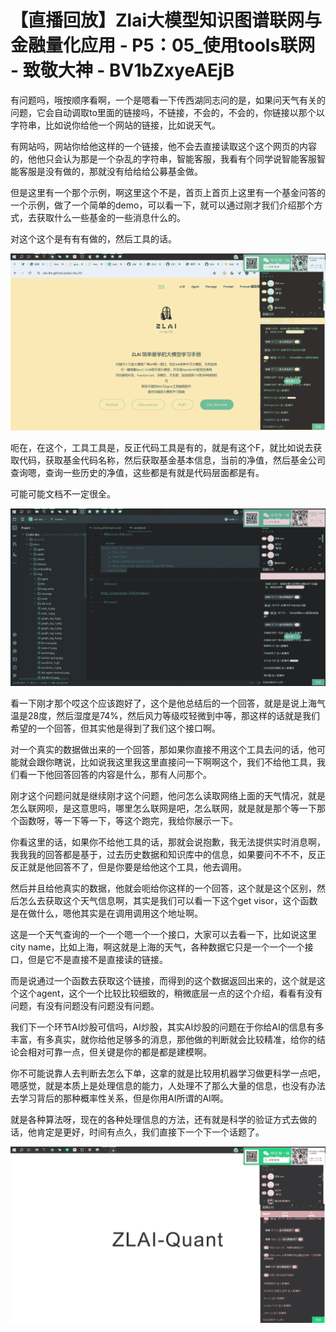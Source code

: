 # 【直播回放】Zlai大模型知识图谱联网与金融量化应用 - P5：05_使用tools联网 - 致敬大神 - BV1bZxyeAEjB

有问题吗，哦按顺序看啊，一个是嗯看一下传西湖同志问的是，如果问天气有关的问题，它会自动调取to里面的链接吗，不链接，不会的，不会的，你链接以那个以字符串，比如说你给他一个网站的链接，比如说天气。

有网站吗，网站你给他这样的一个链接，他不会去直接读取这个这个网页的内容的，他他只会认为那是一个杂乱的字符串，智能客服，我看有个同学说智能客服智能客服是没有做的，那就没有给给给公募基金做。

但是这里有一个那个示例，啊这里这个不是，首页上首页上这里有一个基金问答的一个示例，做了一个简单的demo，可以看一下，就可以通过刚才我们介绍那个方式，去获取什么一些基金的一些消息什么的。

对这个这个是有有有做的，然后工具的话。

![](img/8d05cafe35fa99a5cddd867135bf41d6_1.png)

呃在，在这个，工具工具是，反正代码工具是有的，就是有这个F，就比如说去获取代码，获取基金代码名称，然后获取基金基本信息，当前的净值，然后基金公司查询嗯，查询一些历史的净值，这些都是有就是代码层面都是有。

可能可能文档不一定很全。

![](img/8d05cafe35fa99a5cddd867135bf41d6_3.png)

看一下刚才那个哎这个应该跑好了，这个是他总结后的一个回答，就是是说上海气温是28度，然后湿度是74%，然后风力等级哎轻微到中等，那这样的话就是我们希望的一个回答，但其实他是得到了我们这个接口啊。

对一个真实的数据做出来的一个回答，那如果你直接不用这个工具去问的话，他可能就会跟你瞎说，比如说我这里我这里直接问一下啊啊这个，我们不给他工具，我们看一下他回答回答的内容是什么，那有人问那个。

刚才这个问题问就是继续刚才这个问题，他问怎么读取网络上面的天气情况，就是怎么联网呗，是这意思吗，哪里怎么联网是吧，怎么联网，就是就是那个等一下那个函数呀，等一下等一下，等这个跑完，我给你展示一下。

你看这里的话，如果你不给他工具的话，那就会说抱歉，我无法提供实时消息啊，我我我的回答都是基于，过去历史数据和知识库中的信息，如果要问不不不，反正反正就是他回答不了，但是你要是给他这个工具，他去调用。

然后并且给他真实的数据，他就会呃给你这样的一个回答，这个就是这个区别，然后怎么去获取这个天气信息啊，其实是我们可以看一下这个get visor，这个函数是在做什么，嗯他其实是在调用调用这个地址啊。

这是一个天气查询的一个一个嗯一个一个接口，大家可以去看一下，比如说这里city name，比如上海，啊这就是上海的天气，各种数据它只是一个一个一个接口，但是它不是直接不是直接读的链接。

而是说通过一个函数去获取这个链接，而得到的这个数据返回出来的，这个就是这个这个agent，这个一个比较比较细致的，稍微底层一点的这个介绍，看看有没有问题，有没有问题没有问题没有问题。

我们下一个环节AI炒股可信吗，AI炒股，其实AI炒股的问题在于你给AI的信息有多丰富，有多真实，就你给他足够多的消息，那他做的判断就会比较精准，给你的结论会相对可靠一点，但关键是你的都是都是建模啊。

你不可能说靠人去判断去怎么下单，这拿的就是比较用机器学习做更科学一点吧，嗯感觉，就是本质上是处理信息的能力，人处理不了那么大量的信息，也没有办法去学习背后的那种概率性关系，但是你用AI所谓的AI啊。

就是各种算法呀，现在的各种处理信息的方法，还有就是科学的验证方式去做的话，他肯定是更好，时间有点久，我们直接下一个下一个话题了。



![](img/8d05cafe35fa99a5cddd867135bf41d6_5.png)